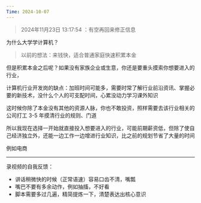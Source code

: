 ```yaml
---
Time: 2024-10-07
---
```


> 2024年11月23日 13:17:54  ：有空再回来修正信息


为什么大学学计算机？

> 以前的想法：来钱快，适合普通家庭快速积累本金

但是积累本金之后呢？如果没有家族企业或生意，你还是要重头摸索你想要进入的行业，

计算机行业开发岗的缺点：加班时间可能多，需要时常了解行业前沿资讯、掌握必要的新技术，没什么个人的可支配时间，心累没动力学习课外知识

这时候你除了本金没有其他的资源人脉，你也不敢投资，照样需要去该行业相关的公司打工 3-5 年摸清行业的规则、门道

所以我现在选择一开始就直接投入想要进入的行业，可能前期薪资低，但除了使自己经济独立外，还能一边工作一边增进行业知识，比之前的规划节省了大量的时间

例如电商

---

录视频的自我反馈：

- 讲话稍微快的时候（正常语速）容易口齿不清，嘴瓢
- 嘴巴不要有多余动作，例如抽搐，不好看
- 脚本需要多过几遍，精简提炼一下，清楚表达出核心意识
